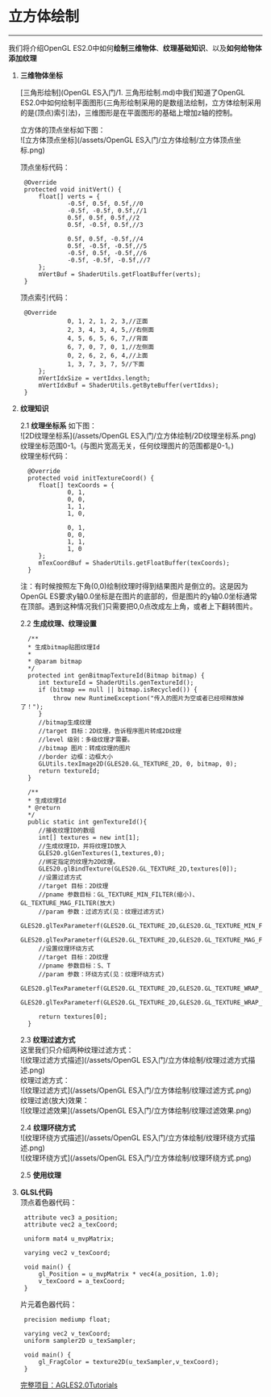 # 立方体绘制

---

我们将介绍OpenGL ES2.0中如何**绘制三维物体**、**纹理基础知识**、以及**如何给物体添加纹理**

1. **三维物体坐标**

   [三角形绘制](OpenGL ES入门/1. 三角形绘制.md)中我们知道了OpenGL ES2.0中如何绘制平面图形\(三角形绘制采用的是数组法绘制，立方体绘制采用的是\(顶点\)索引法\)，三维图形是在平面图形的基础上增加z轴的控制。

   立方体的顶点坐标如下图：  
    ![立方体顶点坐标](/assets/OpenGL ES入门/立方体绘制/立方体顶点坐标.png)

   顶点坐标代码：

   ```
    @Override
    protected void initVert() {
        float[] verts = {
                -0.5f, 0.5f, 0.5f,//0
                -0.5f, -0.5f, 0.5f,//1
                0.5f, 0.5f, 0.5f,//2
                0.5f, -0.5f, 0.5f,//3

                0.5f, 0.5f, -0.5f,//4
                0.5f, -0.5f, -0.5f,//5
                -0.5f, 0.5f, -0.5f,//6
                -0.5f, -0.5f, -0.5f,//7
        };
        mVertBuf = ShaderUtils.getFloatBuffer(verts);
    }
   ```

   顶点索引代码：

   ```
    @Override
                0, 1, 2, 1, 2, 3,//正面
                2, 3, 4, 3, 4, 5,//右侧面
                4, 5, 6, 5, 6, 7,//背面
                6, 7, 0, 7, 0, 1,//左侧面
                0, 2, 6, 2, 6, 4,//上面
                1, 3, 7, 3, 7, 5//下面
        };
        mVertIdxSize = vertIdxs.length;
        mVertIdxBuf = ShaderUtils.getByteBuffer(vertIdxs);
    }
   ```

2. **纹理知识**

   2.1 **纹理坐标系** 如下图：  
     ![2D纹理坐标系](/assets/OpenGL ES入门/立方体绘制/2D纹理坐标系.png)  
     纹理坐标范围0-1。\(与图片宽高无关，任何纹理图片的范围都是0-1。\)  
     纹理坐标代码：

   ```
     @Override
     protected void initTextureCoord() {
        float[] texCoords = {
                0, 1,
                0, 0,
                1, 1,
                1, 0,

                0, 1,
                0, 0,
                1, 1,
                1, 0
        };
        mTexCoordBuf = ShaderUtils.getFloatBuffer(texCoords);
     }
   ```

   注：有时候按照左下角\(0,0\)绘制纹理时得到结果图片是倒立的。这是因为OpenGL ES要求y轴0.0坐标是在图片的底部的，但是图片的y轴0.0坐标通常在顶部。遇到这种情况我们只需要把0,0点改成左上角，或者上下翻转图片。

   2.2 **生成纹理、纹理设置**

   ```
     /**
     * 生成bitmap贴图纹理Id
     *
     * @param bitmap
     */
     protected int genBitmapTextureId(Bitmap bitmap) {
        int textureId = ShaderUtils.genTextureId();
        if (bitmap == null || bitmap.isRecycled()) {
            throw new RuntimeException("传入的图片为空或者已经呗释放掉了！");
        }
        //bitmap生成纹理
        //target 目标：2D纹理，告诉程序图片转成2D纹理
        //level 级别：多级纹理才需要。
        //bitmap 图片：转成纹理的图片
        //border 边框：边框大小
        GLUtils.texImage2D(GLES20.GL_TEXTURE_2D, 0, bitmap, 0);
        return textureId;
     }
   ```

   ```
     /**
     * 生成纹理Id
     * @return
     */
     public static int genTextureId(){
        //接收纹理ID的数组
        int[] textures = new int[1];
        //生成纹理ID，并将纹理ID放入
        GLES20.glGenTextures(1,textures,0);
        //绑定指定的纹理为2D纹理。
        GLES20.glBindTexture(GLES20.GL_TEXTURE_2D,textures[0]);
        //设置过滤方式
        //target 目标：2D纹理
        //pname 参数目标：GL_TEXTURE_MIN_FILTER(缩小)、GL_TEXTURE_MAG_FILTER(放大)
        //param 参数：过滤方式(见：纹理过滤方式)
        GLES20.glTexParameterf(GLES20.GL_TEXTURE_2D,GLES20.GL_TEXTURE_MIN_FILTER,GLES20.GL_NEAREST);
        GLES20.glTexParameterf(GLES20.GL_TEXTURE_2D,GLES20.GL_TEXTURE_MAG_FILTER,GLES20.GL_LINEAR);
        //设置纹理环绕方式
        //target 目标：2D纹理
        //pname 参数目标：S、T
        //param 参数：环绕方式(见：纹理环绕方式)
        GLES20.glTexParameterf(GLES20.GL_TEXTURE_2D,GLES20.GL_TEXTURE_WRAP_S,GLES20.GL_CLAMP_TO_EDGE);
        GLES20.glTexParameterf(GLES20.GL_TEXTURE_2D,GLES20.GL_TEXTURE_WRAP_T,GLES20.GL_CLAMP_TO_EDGE);

        return textures[0];
     }
   ```

   2.3 **纹理过滤方式**  
     这里我们只介绍两种纹理过滤方式：  
     ![纹理过滤方式描述](/assets/OpenGL ES入门/立方体绘制/纹理过滤方式描述.png)  
     纹理过滤方式：  
     ![纹理过滤方式](/assets/OpenGL ES入门/立方体绘制/纹理过滤方式.png)  
     纹理过滤\(放大\)效果：  
     ![纹理过滤效果](/assets/OpenGL ES入门/立方体绘制/纹理过滤效果.png)

   2.4 **纹理环绕方式**  
     ![纹理环绕方式描述](/assets/OpenGL ES入门/立方体绘制/纹理环绕方式描述.png)  
     ![纹理环绕方式](/assets/OpenGL ES入门/立方体绘制/纹理环绕方式.png)

   2.5 **使用纹理**

3. **GLSL代码**  
    顶点着色器代码：

   ```
    attribute vec3 a_position;
    attribute vec2 a_texCoord;

    uniform mat4 u_mvpMatrix;

    varying vec2 v_texCoord;

    void main() {
        gl_Position = u_mvpMatrix * vec4(a_position, 1.0);
        v_texCoord = a_texCoord;
    }
   ```

   片元着色器代码：

   ```
    precision mediump float;

    varying vec2 v_texCoord;
    uniform sampler2D u_texSampler;

    void main() {
        gl_FragColor = texture2D(u_texSampler,v_texCoord);
    }
   ```

   [完整项目：AGLES2.0Tutorials](https://github.com/LinuxparaChen/AGLES2.0Tutorials)



